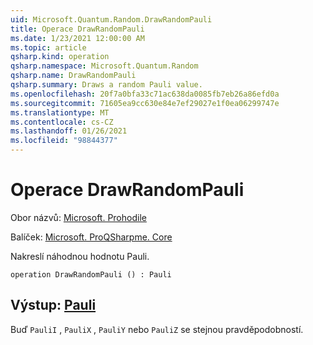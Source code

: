```yaml
---
uid: Microsoft.Quantum.Random.DrawRandomPauli
title: Operace DrawRandomPauli
ms.date: 1/23/2021 12:00:00 AM
ms.topic: article
qsharp.kind: operation
qsharp.namespace: Microsoft.Quantum.Random
qsharp.name: DrawRandomPauli
qsharp.summary: Draws a random Pauli value.
ms.openlocfilehash: 20f7a0bfa33c71ac638da0085fb7eb26a86efd0a
ms.sourcegitcommit: 71605ea9cc630e84e7ef29027e1f0ea06299747e
ms.translationtype: MT
ms.contentlocale: cs-CZ
ms.lasthandoff: 01/26/2021
ms.locfileid: "98844377"
---
```

# <a name="drawrandompauli-operation"></a>Operace DrawRandomPauli

Obor názvů: [Microsoft. Prohodile](xref:Microsoft.Quantum.Random)

Balíček: [Microsoft. ProQSharpme. Core](https://nuget.org/packages/Microsoft.Quantum.QSharp.Core)


Nakreslí náhodnou hodnotu Pauli.

```qsharp
operation DrawRandomPauli () : Pauli
```


## <a name="output--pauli"></a>Výstup: [Pauli](xref:microsoft.quantum.lang-ref.pauli)

Buď `PauliI` , `PauliX` , `PauliY` nebo `PauliZ` se stejnou pravděpodobností.